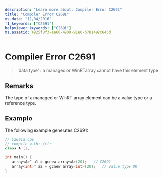 ```yaml
---
description: "Learn more about: Compiler Error C2691"
title: "Compiler Error C2691"
ms.date: "11/04/2016"
f1_keywords: ["C2691"]
helpviewer_keywords: ["C2691"]
ms.assetid: 6925f8f3-ea60-4909-91e6-b781492c645d
---
```

# Compiler Error C2691

> 'data type' : a managed or WinRTarray cannot have this element type

## Remarks

The type of a managed or WinRT array element can be a value type or a reference type.

## Example

The following example generates C2691:

```cpp
// C2691a.cpp
// compile with: /clr
class A {};

int main() {
   array<A>^ a1 = gcnew array<A>(20);   // C2691
   array<int>^ a2 = gcnew array<int>(20);   // value type OK
}
```
